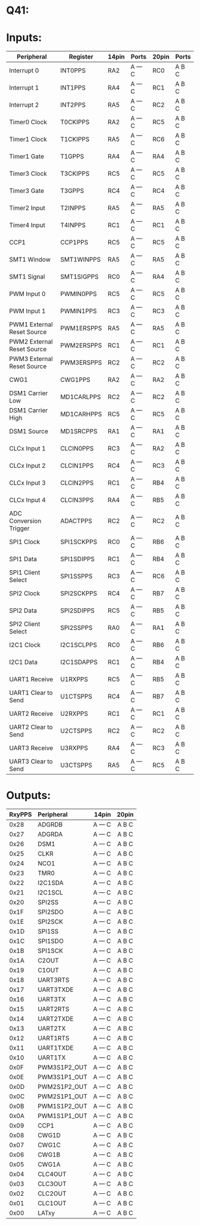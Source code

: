 # Q41:

# Inputs:

| Peripheral                 | Register   | 14pin | Ports | 20pin | Ports |
| -------------------------- | ---------- | ----- | ----- | ----- | ----- |
| Interrupt 0                | INT0PPS    | RA2   | A — C | RC0   | A B C |
| Interrupt 1                | INT1PPS    | RA4   | A — C | RC1   | A B C |
| Interrupt 2                | INT2PPS    | RA5   | A — C | RC2   | A B C |
| Timer0 Clock               | T0CKIPPS   | RA2   | A — C | RC5   | A B C |
| Timer1 Clock               | T1CKIPPS   | RA5   | A — C | RC6   | A B C |
| Timer1 Gate                | T1GPPS     | RA4   | A — C | RA4   | A B C |
| Timer3 Clock               | T3CKIPPS   | RC5   | A — C | RC5   | A B C |
| Timer3 Gate                | T3GPPS     | RC4   | A — C | RC4   | A B C |
| Timer2 Input               | T2INPPS    | RA5   | A — C | RA5   | A B C |
| Timer4 Input               | T4INPPS    | RC1   | A — C | RC1   | A B C |
| CCP1                       | CCP1PPS    | RC5   | A — C | RC5   | A B C |
| SMT1 Window                | SMT1WINPPS | RA5   | A — C | RA5   | A B C |
| SMT1 Signal                | SMT1SIGPPS | RC0   | A — C | RA4   | A B C |
| PWM Input 0                | PWMIN0PPS  | RC5   | A — C | RC5   | A B C |
| PWM Input 1                | PWMIN1PPS  | RC3   | A — C | RC3   | A B C |
| PWM1 External Reset Source | PWM1ERSPPS | RA5   | A — C | RA5   | A B C |
| PWM2 External Reset Source | PWM2ERSPPS | RC1   | A — C | RC1   | A B C |
| PWM3 External Reset Source | PWM3ERSPPS | RC2   | A — C | RC2   | A B C |
| CWG1                       | CWG1PPS    | RA2   | A — C | RA2   | A B C |
| DSM1 Carrier Low           | MD1CARLPPS | RC2   | A — C | RC2   | A B C |
| DSM1 Carrier High          | MD1CARHPPS | RC5   | A — C | RC5   | A B C |
| DSM1 Source                | MD1SRCPPS  | RA1   | A — C | RA1   | A B C |
| CLCx Input 1               | CLCIN0PPS  | RC3   | A — C | RA2   | A B C |
| CLCx Input 2               | CLCIN1PPS  | RC4   | A — C | RC3   | A B C |
| CLCx Input 3               | CLCIN2PPS  | RC1   | A — C | RB4   | A B C |
| CLCx Input 4               | CLCIN3PPS  | RA4   | A — C | RB5   | A B C |
| ADC Conversion Trigger     | ADACTPPS   | RC2   | A — C | RC2   | A B C |
| SPI1 Clock                 | SPI1SCKPPS | RC0   | A — C | RB6   | A B C |
| SPI1 Data                  | SPI1SDIPPS | RC1   | A — C | RB4   | A B C |
| SPI1 Client Select         | SPI1SSPPS  | RC3   | A — C | RC6   | A B C |
| SPI2 Clock                 | SPI2SCKPPS | RC4   | A — C | RB7   | A B C |
| SPI2 Data                  | SPI2SDIPPS | RC5   | A — C | RB5   | A B C |
| SPI2 Client Select         | SPI2SSPPS  | RA0   | A — C | RA1   | A B C |
| I2C1 Clock                 | I2C1SCLPPS | RC0   | A — C | RB6   | A B C |
| I2C1 Data                  | I2C1SDAPPS | RC1   | A — C | RB4   | A B C |
| UART1 Receive              | U1RXPPS    | RC5   | A — C | RB5   | A B C |
| UART1 Clear to Send        | U1CTSPPS   | RC4   | A — C | RB7   | A B C |
| UART2 Receive              | U2RXPPS    | RC1   | A — C | RC1   | A B C |
| UART2 Clear to Send        | U2CTSPPS   | RC2   | A — C | RC2   | A B C |
| UART3 Receive              | U3RXPPS    | RA4   | A — C | RC3   | A B C |
| UART3 Clear to Send        | U3CTSPPS   | RA5   | A — C | RC5   | A B C |

# Outputs:

| RxyPPS | Peripheral   | 14pin | 20pin |
| ------ | :----------- | ----: | :---: |
| 0x28   | ADGRDB       | A — C | A B C |
| 0x27   | ADGRDA       | A — C | A B C |
| 0x26   | DSM1         | A — C | A B C |
| 0x25   | CLKR         | A — C | A B C |
| 0x24   | NCO1         | A — C | A B C |
| 0x23   | TMR0         | A — C | A B C |
| 0x22   | I2C1SDA      | A — C | A B C |
| 0x21   | I2C1SCL      | A — C | A B C |
| 0x20   | SPI2SS       | A — C | A B C |
| 0x1F   | SPI2SDO      | A — C | A B C |
| 0x1E   | SPI2SCK      | A — C | A B C |
| 0x1D   | SPI1SS       | A — C | A B C |
| 0x1C   | SPI1SDO      | A — C | A B C |
| 0x1B   | SPI1SCK      | A — C | A B C |
| 0x1A   | C2OUT        | A — C | A B C |
| 0x19   | C1OUT        | A — C | A B C |
| 0x18   | UART3RTS     | A — C | A B C |
| 0x17   | UART3TXDE    | A — C | A B C |
| 0x16   | UART3TX      | A — C | A B C |
| 0x15   | UART2RTS     | A — C | A B C |
| 0x14   | UART2TXDE    | A — C | A B C |
| 0x13   | UART2TX      | A — C | A B C |
| 0x12   | UART1RTS     | A — C | A B C |
| 0x11   | UART1TXDE    | A — C | A B C |
| 0x10   | UART1TX      | A — C | A B C |
| 0x0F   | PWM3S1P2_OUT | A — C | A B C |
| 0x0E   | PWM3S1P1_OUT | A — C | A B C |
| 0x0D   | PWM2S1P2_OUT | A — C | A B C |
| 0x0C   | PWM2S1P1_OUT | A — C | A B C |
| 0x0B   | PWM1S1P2_OUT | A — C | A B C |
| 0x0A   | PWM1S1P1_OUT | A — C | A B C |
| 0x09   | CCP1         | A — C | A B C |
| 0x08   | CWG1D        | A — C | A B C |
| 0x07   | CWG1C        | A — C | A B C |
| 0x06   | CWG1B        | A — C | A B C |
| 0x05   | CWG1A        | A — C | A B C |
| 0x04   | CLC4OUT      | A — C | A B C |
| 0x03   | CLC3OUT      | A — C | A B C |
| 0x02   | CLC2OUT      | A — C | A B C |
| 0x01   | CLC1OUT      | A — C | A B C |
| 0x00   | LATxy        | A — C | A B C |